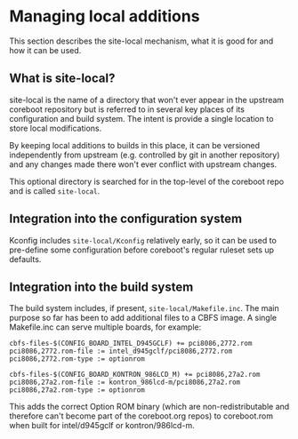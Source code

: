 Managing local additions
========================

This section describes the site-local mechanism, what it is good for and
how it can be used.

What is site-local?
-------------------
site-local is the name of a directory that won't ever appear in the
upstream coreboot repository but is referred to in several key places of its
configuration and build system. The intent is provide a single location to
store local modifications.

By keeping local additions to builds in this place, it can be versioned
independently from upstream (e.g. controlled by git in another repository)
and any changes made there won't ever conflict with upstream changes.

This optional directory is searched for in the top-level of the coreboot
repo and is called `site-local`.

Integration into the configuration system
-----------------------------------------
Kconfig includes `site-local/Kconfig` relatively early, so it can be used
to pre-define some configuration before coreboot's regular ruleset sets
up defaults.

Integration into the build system
---------------------------------
The build system includes, if present, `site-local/Makefile.inc`. The main
purpose so far has been to add additional files to a CBFS image. A single
Makefile.inc can serve multiple boards, for example:

    cbfs-files-$(CONFIG_BOARD_INTEL_D945GCLF) += pci8086,2772.rom
    pci8086,2772.rom-file := intel_d945gclf/pci8086,2772.rom
    pci8086,2772.rom-type := optionrom

    cbfs-files-$(CONFIG_BOARD_KONTRON_986LCD_M) += pci8086,27a2.rom
    pci8086,27a2.rom-file := kontron_986lcd-m/pci8086,27a2.rom
    pci8086,27a2.rom-type := optionrom

This adds the correct Option ROM binary (which are non-redistributable and
therefore can't become part of the coreboot.org repos) to coreboot.rom when
built for intel/d945gclf or kontron/986lcd-m.
